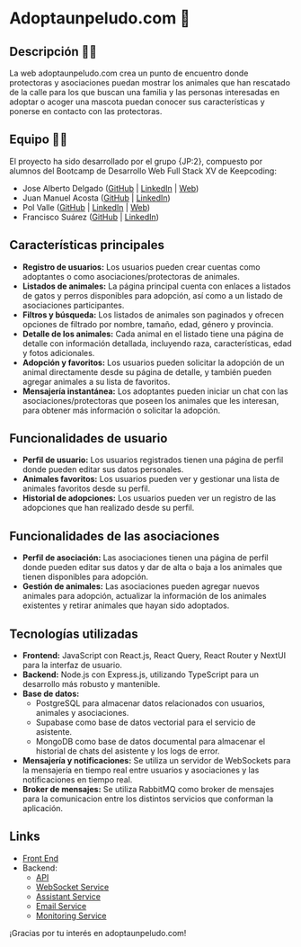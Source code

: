 # Adoptaunpeludo.com 👋

## Descripción 👩‍💻 

 La web adoptaunpeludo.com crea un punto de encuentro donde protectoras y asociaciones puedan mostrar los animales que han rescatado de la calle para los que buscan una familia y las personas interesadas en adoptar o acoger una mascota puedan conocer sus características y ponerse en contacto con las protectoras.

## Equipo 🙋‍♀️

El proyecto ha sido desarrollado por el grupo {JP:2}, compuesto por alumnos del Bootcamp de Desarrollo Web Full Stack XV de Keepcoding:

- Jose Alberto Delgado ([GitHub](https://github.com/JoseAlbDR) | [LinkedIn](https://www.linkedin.com/in/jalbertodelgado/) | [Web](https://www.jadero.dev/home))
- Juan Manuel Acosta ([GitHub](https://github.com/jmacosta) | [LinkedIn](https://www.linkedin.com/in/juan-manuel-acosta-benitez/))
- Pol Valle ([GitHub](https://github.com/Doplax) | [LinkedIn](https://www.linkedin.com/in/pol-valle-montes/) | [Web](https://doplax.dev/))
- Francisco Suárez ([GitHub](https://github.com/PaquitoGR) | [LinkedIn](https://www.linkedin.com/in/francisco-a-suarez/))


## Características principales

- **Registro de usuarios:** Los usuarios pueden crear cuentas como adoptantes o como asociaciones/protectoras de animales.
- **Listados de animales:** La página principal cuenta con enlaces a listados de gatos y perros disponibles para adopción, así como a un listado de asociaciones participantes.
- **Filtros y búsqueda:** Los listados de animales son paginados y ofrecen opciones de filtrado por nombre, tamaño, edad, género y provincia.
- **Detalle de los animales:** Cada animal en el listado tiene una página de detalle con información detallada, incluyendo raza, características, edad y fotos adicionales.
- **Adopción y favoritos:** Los usuarios pueden solicitar la adopción de un animal directamente desde su página de detalle, y también pueden agregar animales a su lista de favoritos.
- **Mensajería instantánea:** Los adoptantes pueden iniciar un chat con las asociaciones/protectoras que poseen los animales que les interesan, para obtener más información o solicitar la adopción.

## Funcionalidades de usuario

- **Perfil de usuario:** Los usuarios registrados tienen una página de perfil donde pueden editar sus datos personales.
- **Animales favoritos:** Los usuarios pueden ver y gestionar una lista de animales favoritos desde su perfil.
- **Historial de adopciones:** Los usuarios pueden ver un registro de las adopciones que han realizado desde su perfil.

## Funcionalidades de las asociaciones

- **Perfil de asociación:** Las asociaciones tienen una página de perfil donde pueden editar sus datos y dar de alta o baja a los animales que tienen disponibles para adopción.
- **Gestión de animales:** Las asociaciones pueden agregar nuevos animales para adopción, actualizar la información de los animales existentes y retirar animales que hayan sido adoptados.

## Tecnologías utilizadas

- **Frontend:** JavaScript con React.js, React Query, React Router y NextUI para la interfaz de usuario.
- **Backend:** Node.js con Express.js, utilizando TypeScript para un desarrollo más robusto y mantenible.
- **Base de datos:**
  - PostgreSQL para almacenar datos relacionados con usuarios, animales y asociaciones.
  - Supabase como base de datos vectorial para el servicio de asistente.
  - MongoDB como base de datos documental para almacenar el historial de chats del asistente y los logs de error.
- **Mensajería y notificaciones:** Se utiliza un servidor de WebSockets para la mensajería en tiempo real entre usuarios y asociaciones y las notificaciones en tiempo real.
- **Broker de mensajes:** Se utiliza RabbitMQ como broker de mensajes para la comunicacion entre los distintos servicios que conforman la aplicación.

## Links 
- [Front End](https://github.com/Adoptaunpeludo/frontend) 
- Backend:
  - [API](https://github.com/Adoptaunpeludo/backend)
  - [WebSocket Service](https://github.com/Adoptaunpeludo/websocket-service)
  - [Assistant Service](https://github.com/Adoptaunpeludo/chatbot-service)
  - [Email Service](https://github.com/Adoptaunpeludo/email-service)
  - [Monitoring Service](https://github.com/Adoptaunpeludo/noc-service)
    
¡Gracias por tu interés en adoptaunpeludo.com!
